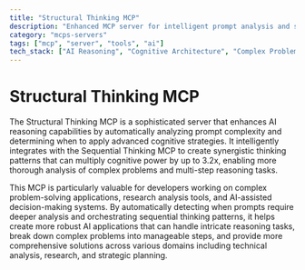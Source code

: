 ```yaml
---
title: "Structural Thinking MCP"
description: "Enhanced MCP server for intelligent prompt analysis and synergistic thinking, automatically detecting complexity and integrating with Sequential Thinking MCP."
category: "mcps-servers"
tags: ["mcp", "server", "tools", "ai"]
tech_stack: ["AI Reasoning", "Cognitive Architecture", "Complex Problem Solving", "Sequential Analysis"]
---
```


# Structural Thinking MCP

The Structural Thinking MCP is a sophisticated server that enhances AI reasoning capabilities by automatically analyzing prompt complexity and determining when to apply advanced cognitive strategies. It intelligently integrates with the Sequential Thinking MCP to create synergistic thinking patterns that can multiply cognitive power by up to 3.2x, enabling more thorough analysis of complex problems and multi-step reasoning tasks.

This MCP is particularly valuable for developers working on complex problem-solving applications, research analysis tools, and AI-assisted decision-making systems. By automatically detecting when prompts require deeper analysis and orchestrating sequential thinking patterns, it helps create more robust AI applications that can handle intricate reasoning tasks, break down complex problems into manageable steps, and provide more comprehensive solutions across various domains including technical analysis, research, and strategic planning.
